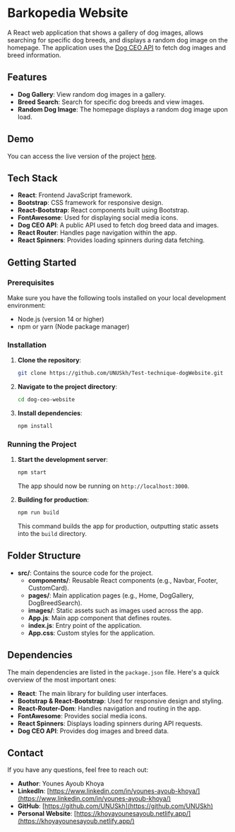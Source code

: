 
# Barkopedia Website

A React web application that shows a gallery of dog images, allows searching for specific dog breeds, and displays a random dog image on the homepage. The application uses the [Dog CEO API](https://dog.ceo/dog-api/) to fetch dog images and breed information.

## Features
- **Dog Gallery**: View random dog images in a gallery.
- **Breed Search**: Search for specific dog breeds and view images.
- **Random Dog Image**: The homepage displays a random dog image upon load.

## Demo
You can access the live version of the project [here](YOUR_DEPLOYMENT_URL).

## Tech Stack

- **React**: Frontend JavaScript framework.
- **Bootstrap**: CSS framework for responsive design.
- **React-Bootstrap**: React components built using Bootstrap.
- **FontAwesome**: Used for displaying social media icons.
- **Dog CEO API**: A public API used to fetch dog breed data and images.
- **React Router**: Handles page navigation within the app.
- **React Spinners**: Provides loading spinners during data fetching.

## Getting Started

### Prerequisites

Make sure you have the following tools installed on your local development environment:
- Node.js (version 14 or higher)
- npm or yarn (Node package manager)

### Installation

1. **Clone the repository**:
   ```bash
   git clone https://github.com/UNUSkh/Test-technique-dogWebsite.git
   ```

2. **Navigate to the project directory**:
   ```bash
   cd dog-ceo-website
   ```

3. **Install dependencies**:
   ```bash
   npm install
   ```

### Running the Project

1. **Start the development server**:
   ```bash
   npm start
   ```
   The app should now be running on `http://localhost:3000`.

2. **Building for production**:
   ```bash
   npm run build
   ```
   This command builds the app for production, outputting static assets into the `build` directory.


## Folder Structure

- **src/**: Contains the source code for the project.
  - **components/**: Reusable React components (e.g., Navbar, Footer, CustomCard).
  - **pages/**: Main application pages (e.g., Home, DogGallery, DogBreedSearch).
  - **images/**: Static assets such as images used across the app.
  - **App.js**: Main app component that defines routes.
  - **index.js**: Entry point of the application.
  - **App.css**: Custom styles for the application.


## Dependencies

The main dependencies are listed in the `package.json` file. Here's a quick overview of the most important ones:

- **React**: The main library for building user interfaces.
- **Bootstrap & React-Bootstrap**: Used for responsive design and styling.
- **React-Router-Dom**: Handles navigation and routing in the app.
- **FontAwesome**: Provides social media icons.
- **React Spinners**: Displays loading spinners during API requests.
- **Dog CEO API**: Provides dog images and breed data.


## Contact

If you have any questions, feel free to reach out:

- **Author**: Younes Ayoub Khoya
- **LinkedIn**: [https://www.linkedin.com/in/younes-ayoub-khoya/](https://www.linkedin.com/in/younes-ayoub-khoya/)
- **GitHub**: [https://github.com/UNUSkh](https://github.com/UNUSkh)
- **Personal Website**: [https://khoyayounesayoub.netlify.app/](https://khoyayounesayoub.netlify.app/)
